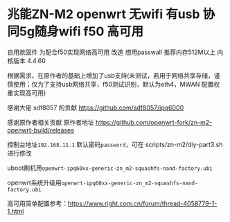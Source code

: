 # 兆能ZN-M2 openwrt 无wifi 有usb 协同5g随身wifi f50 高可用
自用款固件 为配合f50实现网络高可用 改造 想用passwall 推荐内存512M以上 内核版本 4.4.60

根据需求，在原作者的基础上增加了usb支持(未测试，若用于网络共享存储，谨慎使用；仅为了支持usb网络共享，f50测试识别，默认为eth4，MWAN 配置权重实现高可用)

感谢大佬 sdf8057 的贡献 https://github.com/sdf8057/ipq6000

感谢原作者相关贡献 原作者地址 https://github.com/openwrt-fork/zn-m2-openwrt-build/releases

控制台地址`192.168.11.1` 默认密码`password`，可在 scripts/zn-m2/diy-part3.sh 进行修改

uboot刷机用`openwrt-ipq60xx-generic-zn_m2-squashfs-nand-factory.ubi`

openwrt系统升级用`openwrt-ipq60xx-generic-zn_m2-squashfs-nand-factory.ubi`

高可用简单配置参考：https://www.right.com.cn/forum/thread-4058779-1-1.html
